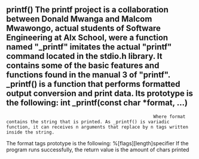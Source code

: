 ## printf()                                                The printf project is a collaboration between Donald Mwanga and Malcom Mwawongo, actual students of Software Engineering at Alx School, were a function named "_printf" imitates the actual "printf" command located in the stdio.h library. It contains some of the basic features and functions found in the manual 3 of "printf".                                                                                         _printf() is a function that performs formatted output conversion and print data. Its prototype is the following:                                                                int _printf(const char *format, ...)
                                                           Where format contains the string that is printed. As _printf() is variadic function, it can receives n arguments that replace by n tags written inside the string.               
The format tags prototype is the following:
                                                           %[flags][length]specifier
If the program runs successfully, the return value is the amount of chars printed

